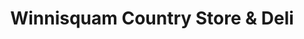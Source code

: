 ---
title: "Winnisquam Country Store & Deli"
url: /tilton/winnisquam-country-store-and-deli/
shop: supermarket
---